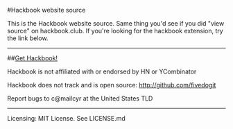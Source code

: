 #Hackbook website source

This is the Hackbook website source. Same thing you'd see if you did "view source" on hackbook.club. If you're looking for the hackbook extension, try the link below.

---------------

##[Get Hackbook!](https://chrome.google.com/webstore/detail/hackbook/logdfcelflpgcbfebibbeajmhpofckjh) 

Hackbook is not affiliated with or endorsed by HN or YCombinator

Hackbook does not track and is open source:
http://github.com/fivedogit

Report bugs to c@mailcyr at the United States TLD

---------------

Licensing: MIT License. See LICENSE.md